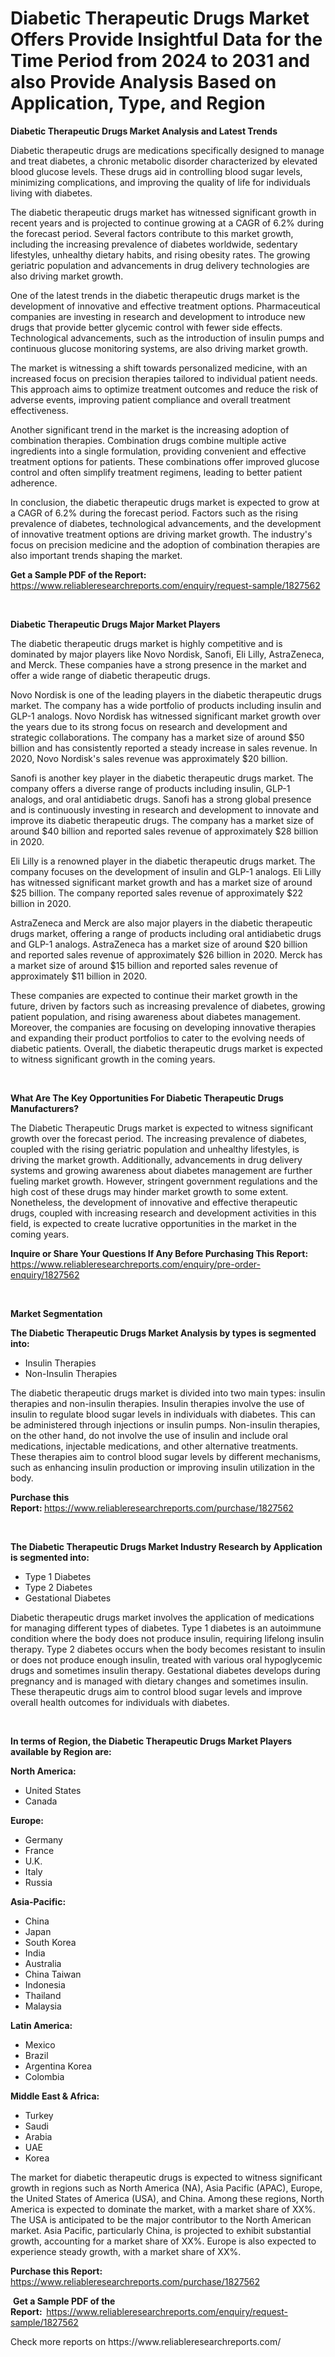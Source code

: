 <p><h1>Diabetic Therapeutic Drugs Market Offers Provide Insightful Data for the Time Period from 2024 to 2031 and also Provide Analysis Based on Application, Type, and Region</h1></p><p><strong>Diabetic Therapeutic Drugs Market Analysis and Latest Trends</strong></p>
<p><p>Diabetic therapeutic drugs are medications specifically designed to manage and treat diabetes, a chronic metabolic disorder characterized by elevated blood glucose levels. These drugs aid in controlling blood sugar levels, minimizing complications, and improving the quality of life for individuals living with diabetes.</p><p>The diabetic therapeutic drugs market has witnessed significant growth in recent years and is projected to continue growing at a CAGR of 6.2% during the forecast period. Several factors contribute to this market growth, including the increasing prevalence of diabetes worldwide, sedentary lifestyles, unhealthy dietary habits, and rising obesity rates. The growing geriatric population and advancements in drug delivery technologies are also driving market growth.</p><p>One of the latest trends in the diabetic therapeutic drugs market is the development of innovative and effective treatment options. Pharmaceutical companies are investing in research and development to introduce new drugs that provide better glycemic control with fewer side effects. Technological advancements, such as the introduction of insulin pumps and continuous glucose monitoring systems, are also driving market growth.</p><p>The market is witnessing a shift towards personalized medicine, with an increased focus on precision therapies tailored to individual patient needs. This approach aims to optimize treatment outcomes and reduce the risk of adverse events, improving patient compliance and overall treatment effectiveness.</p><p>Another significant trend in the market is the increasing adoption of combination therapies. Combination drugs combine multiple active ingredients into a single formulation, providing convenient and effective treatment options for patients. These combinations offer improved glucose control and often simplify treatment regimens, leading to better patient adherence.</p><p>In conclusion, the diabetic therapeutic drugs market is expected to grow at a CAGR of 6.2% during the forecast period. Factors such as the rising prevalence of diabetes, technological advancements, and the development of innovative treatment options are driving market growth. The industry's focus on precision medicine and the adoption of combination therapies are also important trends shaping the market.</p></p>
<p><strong>Get a Sample PDF of the Report:&nbsp;</strong> <a href="https://www.reliableresearchreports.com/enquiry/request-sample/1827562">https://www.reliableresearchreports.com/enquiry/request-sample/1827562</a></p>
<p>&nbsp;</p>
<p><strong>Diabetic Therapeutic Drugs Major Market Players</strong></p>
<p><p>The diabetic therapeutic drugs market is highly competitive and is dominated by major players like Novo Nordisk, Sanofi, Eli Lilly, AstraZeneca, and Merck. These companies have a strong presence in the market and offer a wide range of diabetic therapeutic drugs.</p><p>Novo Nordisk is one of the leading players in the diabetic therapeutic drugs market. The company has a wide portfolio of products including insulin and GLP-1 analogs. Novo Nordisk has witnessed significant market growth over the years due to its strong focus on research and development and strategic collaborations. The company has a market size of around $50 billion and has consistently reported a steady increase in sales revenue. In 2020, Novo Nordisk's sales revenue was approximately $20 billion.</p><p>Sanofi is another key player in the diabetic therapeutic drugs market. The company offers a diverse range of products including insulin, GLP-1 analogs, and oral antidiabetic drugs. Sanofi has a strong global presence and is continuously investing in research and development to innovate and improve its diabetic therapeutic drugs. The company has a market size of around $40 billion and reported sales revenue of approximately $28 billion in 2020.</p><p>Eli Lilly is a renowned player in the diabetic therapeutic drugs market. The company focuses on the development of insulin and GLP-1 analogs. Eli Lilly has witnessed significant market growth and has a market size of around $25 billion. The company reported sales revenue of approximately $22 billion in 2020.</p><p>AstraZeneca and Merck are also major players in the diabetic therapeutic drugs market, offering a range of products including oral antidiabetic drugs and GLP-1 analogs. AstraZeneca has a market size of around $20 billion and reported sales revenue of approximately $26 billion in 2020. Merck has a market size of around $15 billion and reported sales revenue of approximately $11 billion in 2020.</p><p>These companies are expected to continue their market growth in the future, driven by factors such as increasing prevalence of diabetes, growing patient population, and rising awareness about diabetes management. Moreover, the companies are focusing on developing innovative therapies and expanding their product portfolios to cater to the evolving needs of diabetic patients. Overall, the diabetic therapeutic drugs market is expected to witness significant growth in the coming years.</p></p>
<p>&nbsp;</p>
<p><strong>What Are The Key Opportunities For Diabetic Therapeutic Drugs Manufacturers?</strong></p>
<p><p>The Diabetic Therapeutic Drugs market is expected to witness significant growth over the forecast period. The increasing prevalence of diabetes, coupled with the rising geriatric population and unhealthy lifestyles, is driving the market growth. Additionally, advancements in drug delivery systems and growing awareness about diabetes management are further fueling market growth. However, stringent government regulations and the high cost of these drugs may hinder market growth to some extent. Nonetheless, the development of innovative and effective therapeutic drugs, coupled with increasing research and development activities in this field, is expected to create lucrative opportunities in the market in the coming years.</p></p>
<p><strong>Inquire or Share Your Questions If Any Before Purchasing This Report:</strong> <a href="https://www.reliableresearchreports.com/enquiry/pre-order-enquiry/1827562">https://www.reliableresearchreports.com/enquiry/pre-order-enquiry/1827562</a></p>
<p>&nbsp;</p>
<p><strong>Market Segmentation</strong></p>
<p><strong>The Diabetic Therapeutic Drugs Market Analysis by types is segmented into:</strong></p>
<p><ul><li>Insulin Therapies</li><li>Non-Insulin Therapies</li></ul></p>
<p><p>The diabetic therapeutic drugs market is divided into two main types: insulin therapies and non-insulin therapies. Insulin therapies involve the use of insulin to regulate blood sugar levels in individuals with diabetes. This can be administered through injections or insulin pumps. Non-insulin therapies, on the other hand, do not involve the use of insulin and include oral medications, injectable medications, and other alternative treatments. These therapies aim to control blood sugar levels by different mechanisms, such as enhancing insulin production or improving insulin utilization in the body.</p></p>
<p><strong>Purchase this Report:&nbsp;</strong><a href="https://www.reliableresearchreports.com/purchase/1827562">https://www.reliableresearchreports.com/purchase/1827562</a></p>
<p>&nbsp;</p>
<p><strong>The Diabetic Therapeutic Drugs Market Industry Research by Application is segmented into:</strong></p>
<p><ul><li>Type 1 Diabetes</li><li>Type 2 Diabetes</li><li>Gestational Diabetes</li></ul></p>
<p><p>Diabetic therapeutic drugs market involves the application of medications for managing different types of diabetes. Type 1 diabetes is an autoimmune condition where the body does not produce insulin, requiring lifelong insulin therapy. Type 2 diabetes occurs when the body becomes resistant to insulin or does not produce enough insulin, treated with various oral hypoglycemic drugs and sometimes insulin therapy. Gestational diabetes develops during pregnancy and is managed with dietary changes and sometimes insulin. These therapeutic drugs aim to control blood sugar levels and improve overall health outcomes for individuals with diabetes.</p></p>
<p>&nbsp;</p>
<p><strong>In terms of Region, the Diabetic Therapeutic Drugs Market Players available by Region are:</strong></p>
<p>
    <p> <strong> North America: </strong>
        <ul>
            <li>United States</li>
            <li>Canada</li>
        </ul>
        </p> 
    <p> <strong> Europe: </strong>
        <ul>
            <li>Germany</li>
            <li>France</li>
            <li>U.K.</li>
            <li>Italy</li>
            <li>Russia</li>
        </ul>
        </p> 
    <p> <strong> Asia-Pacific: </strong>
        <ul>
            <li>China</li>
            <li>Japan</li>
            <li>South Korea</li>
            <li>India</li>
            <li>Australia</li>
            <li>China Taiwan</li>
            <li>Indonesia</li>
            <li>Thailand</li>
            <li>Malaysia</li>
        </ul>
        </p> 
    <p> <strong> Latin America: </strong>
        <ul>
            <li>Mexico</li>
            <li>Brazil</li>
            <li>Argentina Korea</li>
            <li>Colombia</li>
        </ul>
        </p> 
    <p> <strong> Middle East & Africa: </strong>
        <ul>
            <li>Turkey</li>
            <li>Saudi</li>
            <li>Arabia</li>
            <li>UAE</li>
            <li>Korea</li>
        </ul>
    </p>
    </p>
<p><p>The market for diabetic therapeutic drugs is expected to witness significant growth in regions such as North America (NA), Asia Pacific (APAC), Europe, the United States of America (USA), and China. Among these regions, North America is expected to dominate the market, with a market share of XX%. The USA is anticipated to be the major contributor to the North American market. Asia Pacific, particularly China, is projected to exhibit substantial growth, accounting for a market share of XX%. Europe is also expected to experience steady growth, with a market share of XX%.</p></p>
<p><strong>Purchase this Report: </strong><a href="https://www.reliableresearchreports.com/purchase/1827562">https://www.reliableresearchreports.com/purchase/1827562</a></p>
<p>&nbsp;<strong>Get a Sample PDF of the Report:&nbsp;&nbsp;</strong><a href="https://www.reliableresearchreports.com/enquiry/request-sample/1827562">https://www.reliableresearchreports.com/enquiry/request-sample/1827562</a></p>
<p><strong></strong></p>
<p>Check more reports on https://www.reliableresearchreports.com/</p>